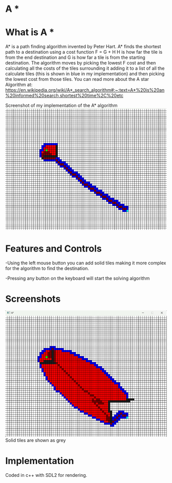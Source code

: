 # A *
# What is A *
A* is a path finding algorithm invented by Peter Hart. A* finds the shortest path to a destination using a cost function F = G + H H is how far the tile is from the end destination and G is how far a tile is from the starting destination. The algorithm moves by picking the lowest F cost and then calculating all the costs of the tiles surrounding it adding it to a list of all the calculate tiles (this is shown in blue in my implementation) and then picking the lowest cost from those tiles. You can read more about the A star Algorithm at: https://en.wikipedia.org/wiki/A*_search_algorithm#:~:text=A*%20is%20an%20informed%20search,shortest%20time%2C%20etc


Screenshot of my implementation of the A* algorithm 
![screenshot](/docs/assets/screenshot3.png)


# Features and Controls

-Using the left mouse button you can add solid tiles making it more complex for the algorithm to find the destination.

-Pressing any button on the keyboard will start the solving algorithm 



# Screenshots
![screenshot](/docs/assets/screenshot4.png)
Solid tiles are shown as grey

# Implementation
Coded in c++ with SDL2 for rendering.




